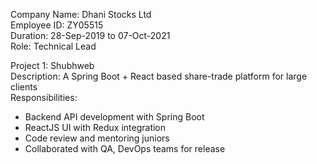 Company Name: Dhani Stocks Ltd  
Employee ID: ZY05515  
Duration: 28-Sep-2019 to 07-Oct-2021  
Role: Technical Lead

Project 1: Shubhweb  
Description: A Spring Boot + React based share-trade platform for large clients  
Responsibilities:
- Backend API development with Spring Boot
- ReactJS UI with Redux integration
- Code review and mentoring juniors
- Collaborated with QA, DevOps teams for release
